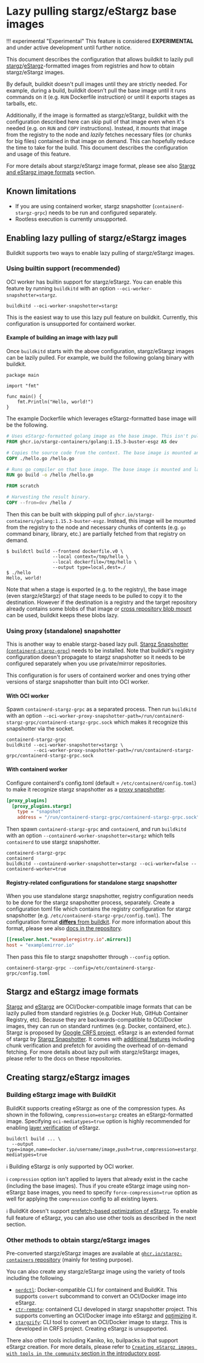 # Lazy pulling stargz/eStargz base images

!!! experimental "Experimental"
    This feature is considered **EXPERIMENTAL** and under active development until further notice.

This document describes the configuration that allows buildkit to lazily pull [stargz](https://github.com/google/crfs/blob/master/README.md#introducing-stargz)/[eStargz](https://github.com/containerd/stargz-snapshotter/blob/master/docs/stargz-estargz.md)-formatted images from registries and how to obtain stargz/eStargz images.

By default, buildkit doesn't pull images until they are strictly needed.
For example, during a build, buildkit doesn't pull the base image until it runs commands on it (e.g. `RUN` Dockerfile instruction) or until it exports stages as tarballs, etc.

Additionally, if the image is formatted as stargz/eStargz, buildkit with the configuration described here can skip pull of that image even when it's needed (e.g. on `RUN` and `COPY` instructions).
Instead, it *mounts* that image from the registry to the node and *lazily* fetches necessary files (or chunks for big files) contained in that image on demand.
This can hopefully reduce the time to take for the build.
This document describes the configuration and usage of this feature.

For more details about stargz/eStargz image format, please see also [Stargz and eStargz image formats](#stargz-and-estargz-image-formats) section.

## Known limitations

- If you are using containerd worker, stargz snapshotter (`containerd-stargz-grpc`) needs to be run and configured separately.
- Rootless execution is currently unsupported.

## Enabling lazy pulling of stargz/eStargz images

Buildkit supports two ways to enable lazy pulling of stargz/eStargz images.

### Using builtin support (recommended)

OCI worker has builtin support for stargz/eStargz.
You can enable this feature by running `buildkitd` with an option `--oci-worker-snapshotter=stargz`.

```shell
buildkitd --oci-worker-snapshotter=stargz
```

This is the easiest way to use this lazy pull feature on buildkit.
Currently, this configuration is unsupported for containerd worker.

#### Example of building an image with lazy pull

Once `buildkitd` starts with the above configuration, stargz/eStargz images can be lazily pulled.
For example, we build the following golang binary with buildkit.

```golang
package main

import "fmt"

func main() {
	fmt.Println("Hello, world!")
}
```

The example Dockerfile which leverages eStargz-formatted base image will be the following.

```dockerfile
# Uses eStargz-formatted golang image as the base image. This isn't pulled here.
FROM ghcr.io/stargz-containers/golang:1.15.3-buster-esgz AS dev

# Copies the source code from the context. The base image is mounted and lazily pulled.
COPY ./hello.go /hello.go

# Runs go compiler on that base image. The base image is mounted and lazily pulled.
RUN go build -o /hello /hello.go

FROM scratch

# Harvesting the result binary.
COPY --from=dev /hello /
```

Then this can be built with skipping pull of `ghcr.io/stargz-containers/golang:1.15.3-buster-esgz`.
Instead, this image will be mounted from the registry to the node and necessary chunks of contents (e.g. `go` command binary, library, etc.) are partially fetched from that registry on demand.

```
$ buildctl build --frontend dockerfile.v0 \
                 --local context=/tmp/hello \
                 --local dockerfile=/tmp/hello \
                 --output type=local,dest=./
$ ./hello
Hello, world!
```

Note that when a stage is exported (e.g. to the registry), the base image (even stargz/eStargz) of that stage needs to be pulled to copy it to the destination.
However if the destination is a registry and the target repository already contains some blobs of that image or [cross repository blob mount](https://docs.docker.com/registry/spec/api/#cross-repository-blob-mount) can be used, buildkit keeps these blobs lazy.

### Using proxy (standalone) snapshotter

This is another way to enable stargz-based lazy pull.
[Stargz Snapshotter (`containerd-stargz-grpc`)](https://github.com/containerd/stargz-snapshotter) needs to be installed.
Note that buildkit's registry configuration doesn't propagate to stargz snapshotter so it needs to be configured separately when you use private/mirror repositories.

This configuration is for users of containerd worker and ones trying other versions of stargz snapshotter than built into OCI worker.

#### With OCI worker

Spawn `containerd-stargz-grpc` as a separated process.
Then run `buildkitd` with an option `--oci-worker-proxy-snapshotter-path=/run/containerd-stargz-grpc/containerd-stargz-grpc.sock` which makes it recognize this snapshotter via the socket.

```shell
containerd-stargz-grpc
buildkitd --oci-worker-snapshotter=stargz \
          --oci-worker-proxy-snapshotter-path=/run/containerd-stargz-grpc/containerd-stargz-grpc.sock
```

#### With containerd worker

Configure containerd's config.toml (default = `/etc/containerd/config.toml`) to make it recognize stargz snapshotter as a [proxy snapshotter](https://github.com/containerd/containerd/blob/master/PLUGINS.md#proxy-plugins).

```toml
[proxy_plugins]
  [proxy_plugins.stargz]
    type = "snapshot"
    address = "/run/containerd-stargz-grpc/containerd-stargz-grpc.sock"
```

Then spawn `containerd-stargz-grpc` and `containerd`, and run `buildkitd` with an option `--containerd-worker-snapshotter=stargz` which tells `containerd` to use stargz snapshotter.

```shell
containerd-stargz-grpc
containerd
buildkitd --containerd-worker-snapshotter=stargz --oci-worker=false --containerd-worker=true
```

#### Registry-related configurations for standalone stargz snapshotter

When you use standalone stargz snapshotter, registry configuration needs to be done for the stargz snapshotter process, separately.
Create a configuration toml file which contains the registry configuration for stargz snapshotter (e.g. `/etc/containerd-stargz-grpc/config.toml`).
The configuration format [**differs** from buildkit](https://github.com/containerd/stargz-snapshotter/blob/master/cmd/containerd-stargz-grpc/config.go).
For more information about this format, please see also [docs in the repository](https://github.com/containerd/stargz-snapshotter/blob/master/docs/overview.md#registry-related-configuration).

```toml
[[resolver.host."exampleregistry.io".mirrors]]
host = "examplemirror.io"
```

Then pass this file to stargz snapshotter through `--config` option.

```shell
containerd-stargz-grpc --config=/etc/containerd-stargz-grpc/config.toml
```

## Stargz and eStargz image formats

[Stargz](https://github.com/google/crfs/blob/master/README.md#introducing-stargz) and [eStargz](https://github.com/containerd/stargz-snapshotter/blob/master/docs/stargz-estargz.md) are OCI/Docker-compatible image formats that can be lazily pulled from standard registries (e.g. Docker Hub, GitHub Container Registry, etc).
Because they are backwards-compatible to OCI/Docker images, they can run on standard runtimes (e.g. Docker, containerd, etc.).
Stargz is proposed by [Google CRFS project](https://github.com/google/crfs).
eStargz is an extended format of stargz by [Stargz Snapshotter](https://github.com/containerd/stargz-snapshotter).
It comes with [additional features](https://github.com/containerd/stargz-snapshotter/blob/master/docs/stargz-estargz.md#estargz-archive-format) including chunk verification and prefetch for avoiding the overhead of on-demand fetching.
For more details about lazy pull with stargz/eStargz images, please refer to the docs on these repositories.

## Creating stargz/eStargz images

### Building eStargz image with BuildKit

BuildKit supports creating eStargz as one of the compression types.
As shown in the following, `compression=estargz` creates an eStargz-formatted image.
Specifying `oci-mediatypes=true` option is highly recommended for enabling [layer verification](https://github.com/containerd/stargz-snapshotter/blob/v0.6.4/docs/verification.md) of eStargz.

```shell
buildctl build ... \
  --output type=image,name=docker.io/username/image,push=true,compression=estargz,oci-mediatypes=true
```

:information_source: Building eStargz is only supported by OCI worker.

:information_source: `compression` option isn't applied to layers that already exist in the cache (including the base images). Thus if you create eStargz image using non-eStargz base images, you need to specify `force-compression=true` option as well for applying the `compression` config to all existing layers.

:information_source: BuildKit doesn't support [prefetch-based optimization of eStargz](https://github.com/containerd/stargz-snapshotter/blob/v0.6.4/docs/stargz-estargz.md#example-use-case-of-prioritized-files-workload-based-image-optimization-in-stargz-snapshotter). To enable full feature of eStargz, you can also use other tools as described in the next section.

### Other methods to obtain stargz/eStargz images

Pre-converted stargz/eStargz images are available at [`ghcr.io/stargz-containers` repository](https://github.com/containerd/stargz-snapshotter/blob/master/docs/pre-converted-images.md) (mainly for testing purpose).

You can also create any stargz/eStargz image using the variety of tools including the following.

- [`nerdctl`](https://github.com/containerd/nerdctl/blob/v0.10.0/docs/stargz.md#building-stargz-images-using-nerdctl-build): Docker-compatible CLI for containerd and BuildKit. This supports `convert` subcommand to convert an OCI/Docker image into eStargz.
- [`ctr-remote`](https://github.com/containerd/stargz-snapshotter/blob/v0.6.4/docs/ctr-remote.md): containerd CLI developed in stargz snapshotter project. This supports converting an OCI/Docker image into eStargz and [optimizing](https://github.com/containerd/stargz-snapshotter/blob/v0.6.4/docs/stargz-estargz.md#example-use-case-of-prioritized-files-workload-based-image-optimization-in-stargz-snapshotter) it.
- [`stargzify`](https://github.com/google/crfs/tree/master/stargz/stargzify): CLI tool to convert an OCI/Docker image to stargz. This is developed in CRFS project. Creating eStargz is unsupported.

There also other tools including Kaniko, ko, builpacks.io that support eStargz creation.
For more details, please refer to [`Creating eStargz images with tools in the community` section in the introductory post](https://medium.com/nttlabs/lazy-pulling-estargz-ef35812d73de).
